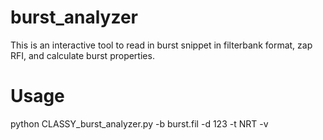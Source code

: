 # burst_analyzer
This is an interactive tool to read in burst snippet in filterbank format, zap RFI, and calculate burst properties. 

# Usage
python CLASSY_burst_analyzer.py -b burst.fil -d 123 -t NRT -v
